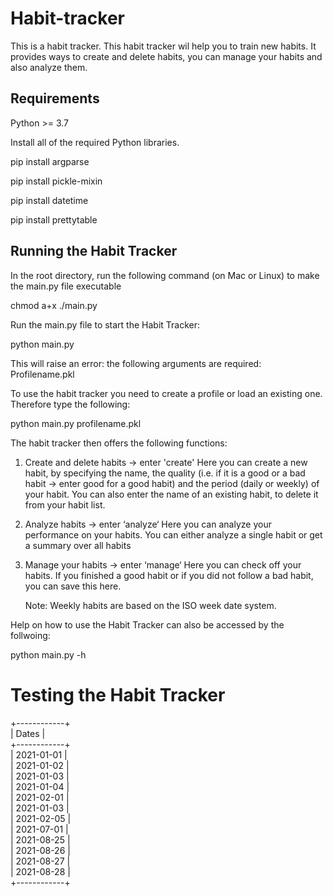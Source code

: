 # Habit-tracker

This is a habit tracker. This habit tracker wil help you to train new habits. It provides ways to create and delete habits, you can manage your habits and also analyze them. 

## Requirements

Python >= 3.7

Install all of the required Python libraries.

pip install argparse

pip install pickle-mixin

pip install datetime

pip install prettytable

## Running the Habit Tracker

In the root directory, run the following command (on Mac or Linux) to make the main.py file executable

chmod a+x ./main.py

Run the main.py file to start the Habit Tracker:

python main.py

This will raise an error: the following arguments are required: Profilename.pkl

To use the habit tracker you need to create a profile or load an existing one. Therefore type the following:

python main.py profilename.pkl
 
 
The habit tracker then offers the following functions:

 1) Create and delete habits -> enter 'create'
    Here you can create a new habit, by specifying the name, the quality 
    (i.e. if it is a good or a bad habit -> enter good for a good habit) 
    and the period (daily or weekly)
    of your habit. You can also enter the name of an existing habit, to delete it from your habit list.

 2) Analyze habits -> enter ‘analyze‘
    Here you can analyze your performance on your habits. You can either analyze a single habit
    or get a summary over all habits

 3) Manage your habits -> enter ‘manage‘
    Here you can check off your habits. If you finished a good habit or if you did not follow a
    bad habit, you can save this here.
    
    Note: Weekly habits are based on the ISO week date system. 

Help on how to use the Habit Tracker can also be accessed by the follwoing:

python main.py -h

# Testing the Habit Tracker

+------------+  
|   Dates    |  
+------------+  
| 2021-01-01 |  
| 2021-01-02 |  
| 2021-01-03 |  
| 2021-01-04 |  
| 2021-02-01 |  
| 2021-01-03 |  
| 2021-02-05 |  
| 2021-07-01 |  
| 2021-08-25 |  
| 2021-08-26 |  
| 2021-08-27 |  
| 2021-08-28 |  
+------------+  

